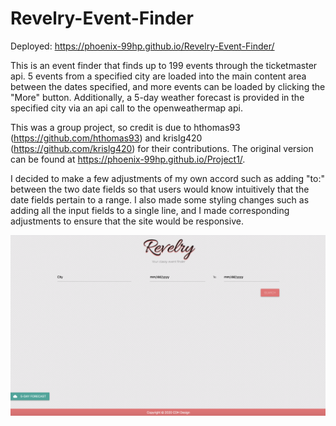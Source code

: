 # Revelry-Event-Finder

Deployed: https://phoenix-99hp.github.io/Revelry-Event-Finder/

This is an event finder that finds up to 199 events through the ticketmaster api. 5 events from a specified city are loaded into the main content area between the dates specified, and more events can be loaded by clicking the "More" button. Additionally, a 5-day weather forecast is provided in the specified city via an api call to the openweathermap api. 

This was a group project, so credit is due to hthomas93 (https://github.com/hthomas93) and krislg420 (https://github.com/krislg420) for their contributions. The original version can be found at https://phoenix-99hp.github.io/Project1/. 

I decided to make a few adjustments of my own accord such as adding "to:" between the two date fields so that users would know intuitively that the date fields pertain to a range. I also made some styling changes such as adding all the input fields to a single line, and I made corresponding adjustments to ensure that the site would be responsive. 

![](assets/images/Revelry.png)